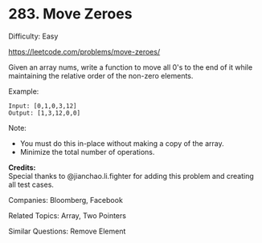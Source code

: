# 283. Move Zeroes

Difficulty: Easy

https://leetcode.com/problems/move-zeroes/

Given an array nums, write a function to move all 0's to the end of it while maintaining the relative order of the non-zero elements.

Example:
```
Input: [0,1,0,3,12]
Output: [1,3,12,0,0]
```

Note:
* You must do this in-place without making a copy of the array.
* Minimize the total number of operations.

**Credits:**  
Special thanks to @jianchao.li.fighter for adding this problem and creating all test cases.

Companies: Bloomberg, Facebook

Related Topics: Array, Two Pointers

Similar Questions: Remove Element
